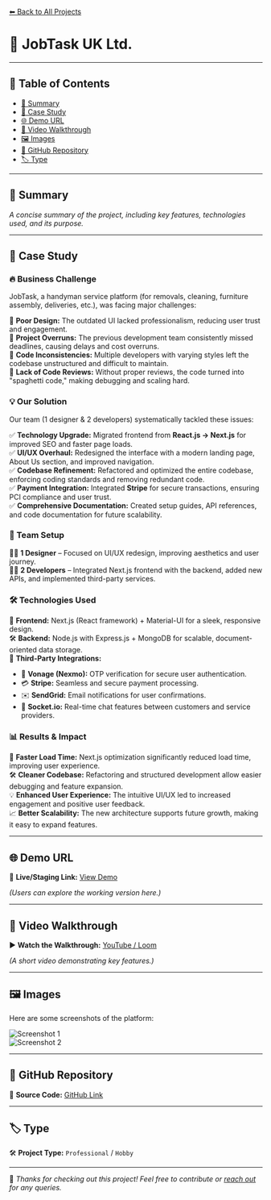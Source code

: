 [⬅ Back to All Projects](../README.md#jobtask-uk-ltd)

# 📌 JobTask UK Ltd.

---

## 📖 Table of Contents  

- [📖 Summary](#-summary)  
- [📑 Case Study](#-case-study)  
- [🌐 Demo URL](#-demo-url)  
- [🎥 Video Walkthrough](#-video-walkthrough)  
- [🖼 Images](#-images)  
- [🔗 GitHub Repository](#-github-repository)  
- [🏷 Type](#-type)  

---

## 📖 Summary  

*A concise summary of the project, including key features, technologies used, and its purpose.*  

---

## 📑 Case Study  

### 🔥 Business Challenge  

JobTask, a handyman service platform (for removals, cleaning, furniture assembly, deliveries, etc.), was facing major challenges:  

🔴 **Poor Design:** The outdated UI lacked professionalism, reducing user trust and engagement.  
🔴 **Project Overruns:** The previous development team consistently missed deadlines, causing delays and cost overruns.  
🔴 **Code Inconsistencies:** Multiple developers with varying styles left the codebase unstructured and difficult to maintain.  
🔴 **Lack of Code Reviews:** Without proper reviews, the code turned into "spaghetti code," making debugging and scaling hard.  

### 💡 Our Solution  

Our team (1 designer & 2 developers) systematically tackled these issues:  

✅ **Technology Upgrade:** Migrated frontend from **React.js → Next.js** for improved SEO and faster page loads.  
✅ **UI/UX Overhaul:** Redesigned the interface with a modern landing page, About Us section, and improved navigation.  
✅ **Codebase Refinement:** Refactored and optimized the entire codebase, enforcing coding standards and removing redundant code.  
✅ **Payment Integration:** Integrated **Stripe** for secure transactions, ensuring PCI compliance and user trust.  
✅ **Comprehensive Documentation:** Created setup guides, API references, and code documentation for future scalability.  

### 👥 Team Setup  

👨‍🎨 **1 Designer** – Focused on UI/UX redesign, improving aesthetics and user journey.  
👨‍💻 **2 Developers** – Integrated Next.js frontend with the backend, added new APIs, and implemented third-party services.  

### 🛠 Technologies Used  

🚀 **Frontend:** Next.js (React framework) + Material-UI for a sleek, responsive design.  
🛠 **Backend:** Node.js with Express.js + MongoDB for scalable, document-oriented data storage.  
🔗 **Third-Party Integrations:**  
- 📲 **Vonage (Nexmo):** OTP verification for secure user authentication.  
- 💳 **Stripe:** Seamless and secure payment processing.  
- ✉️ **SendGrid:** Email notifications for user confirmations.  
- 💬 **Socket.io:** Real-time chat features between customers and service providers.  

### 📊 Results & Impact  

🚀 **Faster Load Time:** Next.js optimization significantly reduced load time, improving user experience.  
🛠 **Cleaner Codebase:** Refactoring and structured development allow easier debugging and feature expansion.  
💡 **Enhanced User Experience:** The intuitive UI/UX led to increased engagement and positive user feedback.  
📈 **Better Scalability:** The new architecture supports future growth, making it easy to expand features.  

---

## 🌐 Demo URL  

🔗 **Live/Staging Link:** [View Demo](https://example.com)  

*(Users can explore the working version here.)*  

---

## 🎥 Video Walkthrough  

▶ **Watch the Walkthrough:** [YouTube / Loom](https://example.com)  

*(A short video demonstrating key features.)*  

---

## 🖼 Images  

Here are some screenshots of the platform:  

![Screenshot 1](https://via.placeholder.com/800x400)  
![Screenshot 2](https://via.placeholder.com/800x400)  

---

## 🔗 GitHub Repository  

📂 **Source Code:** [GitHub Link](https://github.com/user/repo)  

---

## 🏷 Type  

🛠 **Project Type:** `Professional` / `Hobby`  

---

🚀 *Thanks for checking out this project! Feel free to contribute or [reach out](mailto:bhatti.asad99@gmail.com) for any queries.*  
```
